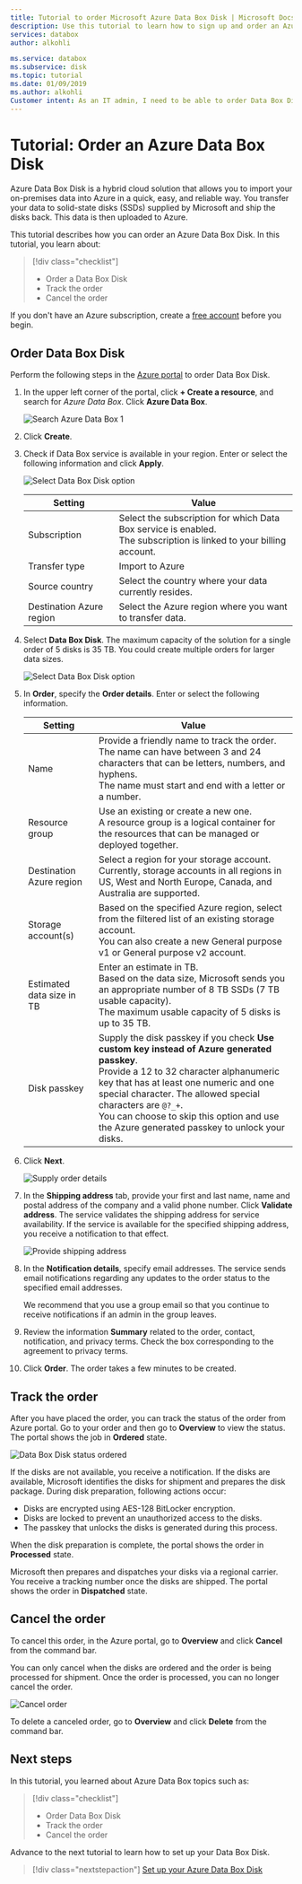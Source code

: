 ```yaml
---
title: Tutorial to order Microsoft Azure Data Box Disk | Microsoft Docs
description: Use this tutorial to learn how to sign up and order an Azure Data Box Disk to import data into Azure.
services: databox
author: alkohli

ms.service: databox
ms.subservice: disk
ms.topic: tutorial
ms.date: 01/09/2019
ms.author: alkohli
Customer intent: As an IT admin, I need to be able to order Data Box Disk to upload on-premises data from my server onto Azure.
---
```

# Tutorial: Order an Azure Data Box Disk

Azure Data Box Disk is a hybrid cloud solution that allows you to import your on-premises data into Azure in a quick, easy, and reliable way. You transfer your data to solid-state disks (SSDs) supplied by Microsoft and ship the disks back. This data is then uploaded to Azure.

This tutorial describes how you can order an Azure Data Box Disk. In this tutorial, you learn about:

> [!div class="checklist"]
> * Order a Data Box Disk
> * Track the order
> * Cancel the order

If you don't have an Azure subscription, create a [free account](https://azure.microsoft.com/free/?WT.mc_id=A261C142F) before you begin.



## Order Data Box Disk

Perform the following steps in the [Azure portal](https://aka.ms/azuredataboxfromdiskdocs) to order Data Box Disk.

1. In the upper left corner of the portal, click **+ Create a resource**, and search for *Azure Data Box*. Click **Azure Data Box**.
    
   ![Search Azure Data Box 1](media/data-box-disk-deploy-ordered/search-data-box11.png)

2. Click **Create**.

3. Check if Data Box service is available in your region. Enter or select the following information and click **Apply**.

    ![Select Data Box Disk option](media/data-box-disk-deploy-ordered/select-data-box-sku-1.png)

    |Setting|Value|
    |---|---|
    |Subscription|Select the subscription for which Data Box service is enabled.<br> The subscription is linked to your billing account. |
    |Transfer type| Import to Azure|
    |Source country | Select the country where your data currently resides.|
    |Destination Azure region|Select the Azure region where you want to transfer data.|

  
5.  Select **Data Box Disk**. The maximum capacity of the solution for a single order of 5 disks is 35 TB. You could create multiple orders for larger data sizes.

     ![Select Data Box Disk option](media/data-box-disk-deploy-ordered/select-data-box-sku-zoom.png)

6.  In **Order**, specify the **Order details**. Enter or select the following information.

    |Setting|Value|
    |---|---|
    |Name|Provide a friendly name to track the order.<br> The name can have between 3 and 24 characters that can be letters, numbers, and hyphens. <br> The name must start and end with a letter or a number. |
    |Resource group| Use an existing or create a new one. <br> A resource group is a logical container for the resources that can be managed or deployed together. |
    |Destination Azure region| Select a region for your storage account.<br> Currently, storage accounts in all regions in US, West and North Europe, Canada, and Australia are supported. |
    |Storage account(s)|Based on the specified Azure region, select from the filtered list of an existing storage account. <br>You can also create a new General purpose v1 or General purpose v2 account. |
    |Estimated data size in TB| Enter an estimate in TB. <br>Based on the data size, Microsoft sends you an appropriate number of 8 TB SSDs (7 TB usable capacity). <br>The maximum usable capacity of 5 disks is up to 35 TB. |
    |Disk passkey| Supply the disk passkey if you check **Use custom key instead of Azure generated passkey**. <br> Provide a 12 to 32 character alphanumeric key that has at least one numeric and one special character. The allowed special characters are `@?_+`. <br> You can choose to skip this option and use the Azure generated passkey to unlock your disks.|

13. Click **Next**. 

    ![Supply order details](media/data-box-disk-deploy-ordered/data-box-order-details.png)

14. In the **Shipping address** tab, provide your first and last name, name and postal address of the company and a valid phone number. Click **Validate address**. The service validates the shipping address for service availability. If the service is available for the specified shipping address, you receive a notification to that effect. 

    ![Provide shipping address](media/data-box-disk-deploy-ordered/data-box-shipping-address.png)
15. In the **Notification details**, specify email addresses. The service sends email notifications regarding any updates to the order status to the specified email addresses. 

    We recommend that you use a group email so that you continue to receive notifications if an admin in the group leaves.

16. Review the information **Summary** related to the order, contact, notification, and privacy terms. Check the box corresponding to the agreement to privacy terms.

17. Click **Order**. The order takes a few minutes to be created.

 
## Track the order

After you have placed the order, you can track the status of the order from Azure portal. Go to your order and then go to **Overview** to view the status. The portal shows the job in **Ordered** state. 

![Data Box Disk status ordered](media/data-box-disk-deploy-ordered/data-box-portal-ordered.png) 

If the disks are not available, you receive a notification. If the disks are available, Microsoft identifies the disks for shipment and prepares the disk package. During disk preparation, following actions occur:

- Disks are encrypted using AES-128 BitLocker encryption.  
- Disks are locked to prevent an unauthorized access to the disks.
- The passkey that unlocks the disks is generated during this process.

When the disk preparation is complete, the portal shows the order in **Processed** state.

Microsoft then prepares and dispatches your disks via a regional carrier. You receive a tracking number once the disks are shipped. The portal shows the order in **Dispatched** state.



## Cancel the order

To cancel this order, in the Azure portal, go to **Overview** and click **Cancel** from the command bar. 

You can only cancel when the disks are ordered and the order is being processed for shipment. Once the order is processed, you can no longer cancel the order. 

![Cancel order](media/data-box-disk-deploy-ordered/cancel-order1.png)

To delete a canceled order, go to **Overview** and click **Delete** from the command bar. 


## Next steps

In this tutorial, you learned about Azure Data Box topics such as:

> [!div class="checklist"]
> * Order Data Box Disk
> * Track the order
> * Cancel the order

Advance to the next tutorial to learn how to set up your Data Box Disk.

> [!div class="nextstepaction"]
> [Set up your Azure Data Box Disk](./data-box-disk-deploy-set-up.md)


